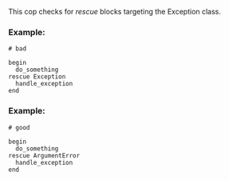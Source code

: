 This cop checks for *rescue* blocks targeting the Exception class.

### Example:

    # bad

    begin
      do_something
    rescue Exception
      handle_exception
    end

### Example:

    # good

    begin
      do_something
    rescue ArgumentError
      handle_exception
    end